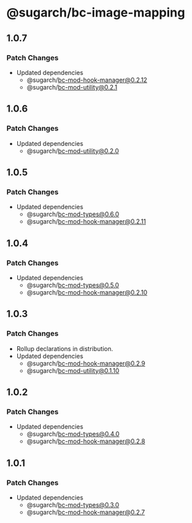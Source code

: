 # @sugarch/bc-image-mapping

## 1.0.7

### Patch Changes

-   Updated dependencies
    -   @sugarch/bc-mod-hook-manager@0.2.12
    -   @sugarch/bc-mod-utility@0.2.1

## 1.0.6

### Patch Changes

-   Updated dependencies
    -   @sugarch/bc-mod-utility@0.2.0

## 1.0.5

### Patch Changes

-   Updated dependencies
    -   @sugarch/bc-mod-types@0.6.0
    -   @sugarch/bc-mod-hook-manager@0.2.11

## 1.0.4

### Patch Changes

-   Updated dependencies
    -   @sugarch/bc-mod-types@0.5.0
    -   @sugarch/bc-mod-hook-manager@0.2.10

## 1.0.3

### Patch Changes

-   Rollup declarations in distribution.
-   Updated dependencies
    -   @sugarch/bc-mod-hook-manager@0.2.9
    -   @sugarch/bc-mod-utility@0.1.10

## 1.0.2

### Patch Changes

-   Updated dependencies
    -   @sugarch/bc-mod-types@0.4.0
    -   @sugarch/bc-mod-hook-manager@0.2.8

## 1.0.1

### Patch Changes

-   Updated dependencies
    -   @sugarch/bc-mod-types@0.3.0
    -   @sugarch/bc-mod-hook-manager@0.2.7
